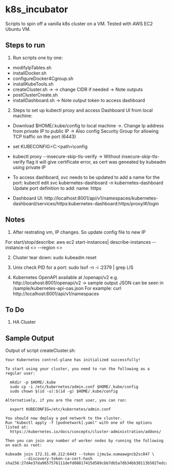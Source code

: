 # k8s_incubator

Scripts to spin off a vanilla k8s cluster on a VM. Tested with AWS EC2 Ubuntu VM.    

## Steps to run

1. Run scripts one by one:

- modifyIpTables.sh
- installDocker.sh
- configureDocker4Cgroup.sh
- installKubeTools.sh 
- createCluster.sh -> -> change CIDR  if needed -> Note outputs
- postClusterCreate.sh
- installDashboard.sh -> Note output token to access dashboard

2. Steps to set up kubectl proxy and access Dashboard UI from local machine:

- Download $HOME/.kube/config to local machine ->. Change Ip address from private IP to public IP -> Also config Security Group for allowing TCP traffic on the port (6443) 

- set KUBECONFIG=C:\<path>\config

- kubectl proxy --insecure-skip-tls-verify  -> Without insecure-skip-tls-verify flag it will give certificate error, as cert was geneated by kubeadm using private IP
 
- To access dashboard, svc needs to be updated to add a name for the port: 
kubectl edit  svc kubernetes-dashboard  -n kubernetes-dashboard
Update port definition to add:  name: https

- Dashboard UI: http://localhost:8001/api/v1/namespaces/kubernetes-dashboard/services/https:kubernetes-dashboard:https/proxy/#/login 

## Notes

1. After restrating vm, IP changes. So update config file to new IP

For start/stop/describe: 
aws ec2 start-instances| describe-instances --instance-id <> --region <>


2. Cluster tear down: sudo kubeadm reset

3. Unix check PID for a port: sudo lsof -n -i :2379 | grep LIS

4. Kubernetes OpenAPI available at /openapi/v2 e.g. http://locahost:8001/openapi/v2 -> sample output JSON can be seen in /sample/kubernetes-api-oas.json
For example: curl http://localhost:8001/api/v1/namespaces 


## To Do
 
1. HA Cluster

## Sample Output

Output of script createCluster.sh:

```
Your Kubernetes control-plane has initialized successfully!

To start using your cluster, you need to run the following as a regular user:

  mkdir -p $HOME/.kube
  sudo cp -i /etc/kubernetes/admin.conf $HOME/.kube/config
  sudo chown $(id -u):$(id -g) $HOME/.kube/config

Alternatively, if you are the root user, you can run:

  export KUBECONFIG=/etc/kubernetes/admin.conf

You should now deploy a pod network to the cluster.
Run "kubectl apply -f [podnetwork].yaml" with one of the options listed at:
  https://kubernetes.io/docs/concepts/cluster-administration/addons/

Then you can join any number of worker nodes by running the following on each as root:

kubeadm join 172.31.40.212:6443 --token ijmu1w.xumaawgncb2sc847 \
        --discovery-token-ca-cert-hash sha256:27d4e37da9657576111defd08817415d589cbb7db5a7db34bb30113b5027edca


```

